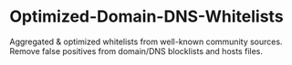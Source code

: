 # Optimized-Domain-DNS-Whitelists
Aggregated &amp; optimized whitelists from well-known community sources. Remove false positives from domain/DNS blocklists and hosts files.
